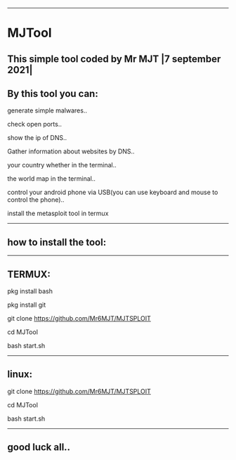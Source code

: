 --------------------------------
# MJTool
This simple tool coded by Mr MJT |7 september 2021|
-------------------------------
By this tool you can:
---------------------

generate simple malwares..

check open ports..

show the ip of DNS..

Gather information about websites by DNS..

your country whether in the terminal..

the world map in the terminal..

control your android phone via USB(you can use keyboard and mouse to control the phone)..

install the metasploit tool in termux

---------------------
how to install the tool:
--------------------

-------
TERMUX:
-------

pkg install bash

pkg install git

git clone https://github.com/Mr6MJT/MJTSPLOIT

cd MJTool

bash start.sh

------
linux:
------

git clone https://github.com/Mr6MJT/MJTSPLOIT 

cd MJTool

bash start.sh

------------------------------------

good luck all..
-------------------------------------
